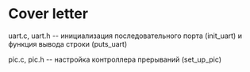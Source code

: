 # Cover letter
uart.c, uart.h -- инициализация последовательного порта (init_uart) и функция вывода строки (puts_uart)

pic.c, pic.h -- настройка контроллера прерываний (set_up_pic)
